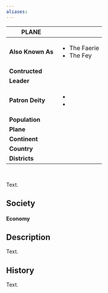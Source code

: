 ```yaml
---
aliases:
---
```


| PLANE             |                                    |
| ----------------- | ---------------------------------- |
| **Also Known As** | <ul><li>The Faerie<li>The Fey</ul> |
| **Contructed**    |                                    |
| **Leader**        |                                    |
| **Patron Deity**  | <ul><li><li></ul>                  |
| **Population**    |                                    |
| **Plane**         |                                    |
| **Continent**     |                                    |
| **Country**       |                                    |
| **Districts**     |                                    |

<br>

Text.

## Society

#### Economy


## Description
Text.

## History
Text.
